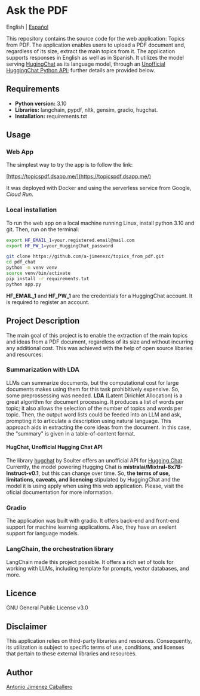 # Ask the PDF

English | [Español](README_es.md)

This repository contains the source code for the web application: Topics from PDF. The application enables users to upload a PDF document and, regardless of its size, extract the main topics from it. The application supports responses in English as well as in Spanish. It utilizes the model serving [HugingChat](https://huggingface.co/chat/) as its language model, through an [Unofficial HuggingChat Python API](https://github.com/Soulter/hugging-chat-api); further details are provided below.

## Requirements

* **Python version:** 3.10
* **Libraries:** langchain, pypdf, nltk, gensim, gradio, hugchat.
* **Installation:** requirements.txt

## Usage

### Web App
The simplest way to try the app is to follow the link:

[https://topicspdf.dsapp.me/](https://topicspdf.dsapp.me/)

It was deployed with Docker and using the serverless service from Google, *Cloud Run*.

### Local installation
To run the web app on a local machine running Linux, install python 3.10 and git. Then, run on the terminal:

```bash
export HF_EMAIL_1=your.registered.email@mail.com
export HF_PW_1=your_HuggingChat_password
```

```bash
git clone https://github.com/a-jimenezc/topics_from_pdf.git
cd pdf_chat
python -m venv venv
source venv/bin/activate
pip install -r requirements.txt
python app.py
```

**HF_EMAIL_1** and **HF_PW_1** are the credentials for a HuggingChat account. It is required to register an account.

## Project Description

The main goal of this project is to enable the extraction of the main topics and ideas from a PDF document, regardless of its size and without incurring any additional cost. This was achieved with the help of open source libaries and resources:

### Summarization with LDA
LLMs can summarize documents, but the computational cost for large documents makes using them for this task prohibitively expensive. So, some preprossessing was needed. **LDA** (Latent Dirichlet Allocation) is a great algorithm for document processing. It produces a list of words per topic; it also allows the selection of the number of topics and words per topic. Then, the output word lists could be feeded into an LLM and ask, prompting it to articulate a description using natural language. This approach aids in extracting the core ideas from the document. In this case, the "summary" is given in a table-of-content format.

#### HugChat, Unofficial Hugging Chat API
The library [hugchat](https://github.com/Soulter/hugging-chat-api) by Soulter offers an unofficial API for [Hugging Chat](https://huggingface.co/chat/). Currently, the model powering Hugging Chat is **mistralai/Mixtral-8x7B-Instruct-v0.1**, but this can change over time. So, **the terms of use, limitations, caveats, and licencing** stipulated by HuggingChat and the model it is using apply when using this web application. Please, visit the oficial documentation for more information.

### Gradio
The application was built with gradio. It offers back-end and front-end support for machine learning applications. Also, they have an exelent support for language models.

### LangChain, the orchestration library
LangChain made this project possible. It offers a rich set of tools for working with LLMs, including template for prompts, vector databases, and more.

## Licence
GNU General Public License v3.0

## Disclaimer
This application relies on third-party libraries and resources. Consequently, its utilization is subject to specific terms of use, conditions, and licenses that pertain to these external libraries and resources.

## Author
[Antonio Jimenez Caballero](https://www.linkedin.com/in/antonio-jimnzc/)
